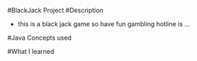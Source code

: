 #BlackJack Project
#Description
- this is a black jack game so have fun gambling hotline is ...

#Java Concepts used

#What I learned
